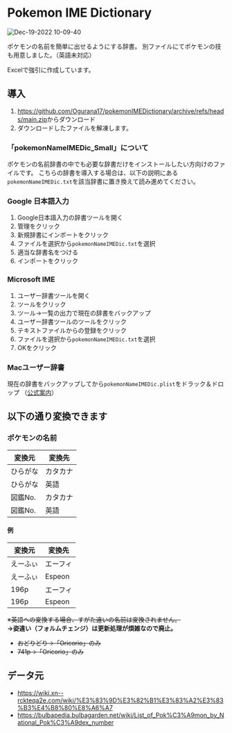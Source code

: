 # Pokemon IME Dictionary

![Dec-19-2022 10-09-40](https://user-images.githubusercontent.com/36149909/208329894-553013c3-cead-442e-bbe6-19a32d0d74c6.gif)

ポケモンの名前を簡単に出せるようにする辞書。
別ファイルにてポケモンの技も用意しました。（英語未対応）

Excelで強引に作成しています。

## 導入

1. <https://github.com/Ogurana17/pokemonIMEDictionary/archive/refs/heads/main.zip>からダウンロード
2. ダウンロードしたファイルを解凍します。

### 「pokemonNameIMEDic_Small」について

ポケモンの名前辞書の中でも必要な辞書だけをインストールしたい方向けのファイルです。
こちらの辞書を導入する場合は、以下の説明にある`pokemonNameIMEDic.txt`を該当辞書に置き換えて読み進めてください。

### Google 日本語入力

1. Google日本語入力の辞書ツールを開く
2. 管理をクリック
3. 新規辞書にインポートをクリック
4. ファイルを選択から`pokemonNameIMEDic.txt`を選択
5. 適当な辞書名をつける
6. インポートをクリック

### Microsoft IME

1. ユーザー辞書ツールを開く
2. ツールをクリック
3. ツール→一覧の出力で現在の辞書をバックアップ
4. ユーザー辞書ツールのツールをクリック
5. テキストファイルからの登録をクリック
6. ファイルを選択から`pokemonNameIMEDic.txt`を選択
7. OKをクリック

### Macユーザー辞書

現在の辞書をバックアップしてから`pokemonNameIMEDic.plist`をドラック＆ドロップ
（[公式案内](https://support.apple.com/ja-jp/guide/japanese-input-method/jpim10228/mac#:~:text=%E3%82%AF%E3%83%AA%E3%83%83%E3%82%AF%E3%81%97%E3%81%BE%E3%81%99%E3%80%82-,%E3%83%A6%E3%83%BC%E3%82%B6%E8%BE%9E%E6%9B%B8%E3%82%92%E6%9B%B8%E3%81%8D%E5%87%BA%E3%81%99/%E8%AA%AD%E3%81%BF%E8%BE%BC%E3%82%80,-Mac%E3%81%A7%E3%80%81)）

## 以下の通り変換できます

### ポケモンの名前

| 変換元   | 変換先  |
| ----- | ---- |
| ひらがな  | カタカナ |
| ひらがな  | 英語   |
| 図鑑No. | カタカナ |
| 図鑑No. | 英語   |

#### 例

| 変換元  | 変換先    |
| ---- | ------ |
| えーふぃ | エーフィ   |
| えーふぃ | Espeon |
| 196p | エーフィ   |
| 196p | Espeon |

※~~英語への変換する場合、すがた違いの名前は変換されません。~~ <br>
**→姿違い（フォルムチェンジ）は更新処理が煩雑なので廃止。**

- ~~おどりどり→「Oricorio」のみ~~
- ~~741p→「Oricorio」のみ~~

## データ元

- <https://wiki.xn--rckteqa2e.com/wiki/%E3%83%9D%E3%82%B1%E3%83%A2%E3%83%B3%E4%B8%80%E8%A6%A7>
- <https://bulbapedia.bulbagarden.net/wiki/List_of_Pok%C3%A9mon_by_National_Pok%C3%A9dex_number>
